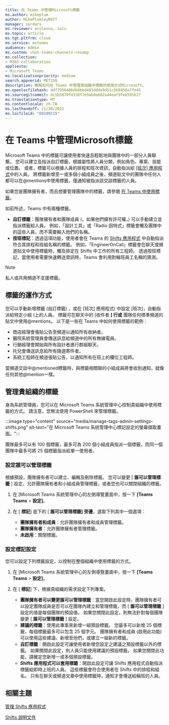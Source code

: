 ```yaml
---
title: 在 Teams 中管理Microsoft標籤
ms.author: mikeplum
author: MikePlumleyMSFT
manager: serdars
ms.reviewer: acolonna, salu
ms.topic: article
ms.tgt.pltfrm: cloud
ms.service: msteams
audience: Admin
ms.custom: chat-teams-channels-revamp
ms.collection:
- M365-collaboration
appliesto:
- Microsoft Teams
ms.localizationpriority: medium
search.appverid: MET150
description: 瞭解如何在 Teams 中管理貴組織中標籤的使用方式Microsoft。
ms.openlocfilehash: ddf7956486db8bbd483ddde9d51c568450a7fe45
ms.sourcegitcommit: dc5b3870fd338f7e9ab0a602a44eaf9feb595b2f
ms.translationtype: MT
ms.contentlocale: zh-TW
ms.lasthandoff: 11/30/2022
ms.locfileid: "69199115"
---
```

# <a name="manage-tags-in-microsoft-teams"></a>在 Teams 中管理Microsoft標籤

Microsoft Teams 中的標籤可讓使用者快速且輕鬆地與團隊中的一部分人員聯繫。 您可以建立及指派自訂標籤，根據屬性將人員分類，例如角色、專案、技能或位置。 或者，標籤可以根據人員的排程和班次資訊，自動指派給 [ [班次] 應用程式](https://support.microsoft.com/office/get-started-in-shifts-5f3e30d8-1821-4904-be26-c3cd25a497d6)中的人員。 將標籤新增至一或多個小組成員之後，頻道貼文中的團隊中任何人都可以在@mentions中使用標籤，僅通知被指派該交談標籤的人員。

如果您是團隊擁有者，而且想要管理團隊中的標籤，請參閱 [在 Teams 中使用標籤](https://support.office.com/article/using-tags-in-teams-667bd56f-32b8-4118-9a0b-56807c96d91e)。

如前所述，Teams 中有兩種標籤。

- **自訂標籤**：團隊擁有者和團隊成員 (，如果他們擁有許可權，) 可以手動建立並指派標籤給人員。 例如，「設計工具」或「Radio 因特式」標籤會觸及團隊中的這些人員，而不需要輸入他們的名稱。
- **按班標記**：透過這項功能，使用者會在 Teams 的 [Shifts 應用程式](https://support.microsoft.com/office/get-started-in-shifts-5f3e30d8-1821-4904-be26-c3cd25a497d6#bkmk_usetags) 中自動指派符合其排程和班組名稱的標籤。 例如，「EngineerOnCall」標籤會在聊天或頻道貼文中使用標籤時，觸及排定在 Shifts 中工作的所有工程師。 透過按班標記，當使用者需要快速轉送資訊時，Teams 會利用對輪班員工名稱的猜測。

> [!NOTE]
> 私人或共用頻道不支援標籤。

## <a name="how-tags-work"></a>標籤的運作方式

您可以手動新增標籤 (自訂標籤) ，或在 [班次] 應用程式) 中設定 [班次]，自動指派給特定小組 (上的人員。 標籤可在聊天中的 [收件者 **] 行或** 團隊任何標準頻道的貼文中使用@mentions。 以下是一些在 Teams 中如何使用標籤的範例：

- 商店經理會張貼公告至頻道以通知所有收納者。
- 醫院系統管理員會傳送訊息給頻道中的所有無線電員。
- 行銷經理會開始與所有設計者進行群組聊天。
- 托兒會傳送訊息給所有隨選寄件者。
- 系統工程師在頻道張貼公告，以通知所有在班上的欄位工程師。

當頻道交談中@mentioned標籤時，與標籤相關聯的小組成員將會收到通知，就像任何其他@mention一樣。

## <a name="manage-tags-for-your-organization"></a>管理貴組織的標籤

身為系統管理員，您可以在 Microsoft Teams 系統管理中心控制貴組織中使用標籤的方式。 請注意，您無法使用 PowerShell 來管理標籤。

:::image type="content" source="media/manage-tags-admin-settings-shifts.png" alt-text="在 Microsoft Teams 系統管理中心標記設定的螢幕擷取畫面。":::

團隊最多可以有 100 個標籤，最多可為 200 個小組成員指派一個標籤，而同一個團隊中最多可將 25 個標籤指派給單一使用者。

### <a name="set-who-can-manage-tags"></a>設定誰可以管理標籤

根據預設，團隊擁有者可以建立、編輯及刪除標籤。 您可以變更 [ **誰可以管理標籤** ] 設定，允許團隊擁有者和小組成員管理標籤，或者您也可以關閉組織的標籤。

1. 在 [Microsoft Teams 系統管理中心的左側導覽畫面中，按一下 **[Teams Teams** \> **設定]**。

2. 在 [ **標記**] 底下的 [ **誰可以管理標籤] 旁邊**，選取下列其中一個選項：

    - **團隊擁有者和成員**：允許團隊擁有者和成員管理標籤。
    - **團隊擁有者**：允許團隊擁有者管理標籤。
    - **未啟用**：關閉標籤。

### <a name="configure-tagging-settings"></a>設定標記設定

您可以設定下列標籤設定，以控制在整個組織中使用標籤的方式。

1. 在 [Microsoft Teams 系統管理中心的左側導覽畫面中，按一下 **[Teams Teams** \> **設定]**。

2. 在 [ **標記**] 下，根據貴組織的需求設定下列專案。

    - **團隊擁有者可以變更誰可以管理標籤**：當您開啟此設定時，團隊擁有者可以設定團隊成員是否可以在團隊內建立和管理標籤，而 [ **誰可以管理標籤** ] 設定的值是每個團隊的預設值。 如果您關閉此設定，則無法針對每個團隊變更 [ **誰可以管理標籤** ] 設定。
    - **建議的標籤**：使用此專案來新增一組預設標籤。 您最多可以新增 25 個標籤，每個標籤最多可以包含 25 個字元。 團隊擁有者和成員 (啟用此功能) 可以使用這些建議、新增至他們，或建立一組新的標籤。
    - **自訂標籤**：開啟此設定可讓使用者新增您設定之建議之預設標籤以外的標籤。 如果關閉此設定，則人員只能使用建議的預設標籤。 如果您關閉此功能，請確定您新增一或多個預設標籤。
    - **Shifts 應用程式可以套用標籤**：開啟此設定可讓 Shifts 應用程式自動指派標籤給即時上班的人員。 這些標籤會符合使用者在 Shifts 中的排程和組名。 只有在聊天或頻道文章中使用標籤時，通知才會傳送給輪班的人員。

## <a name="related-topics"></a>相關主題

[管理 Shifts 應用程式](expand-teams-across-your-org/shifts/manage-the-shifts-app-for-your-organization-in-teams.md)

[Shifts 說明文件](https://support.microsoft.com/office/apps-and-services-cc1fba57-9900-4634-8306-2360a40c665b)
